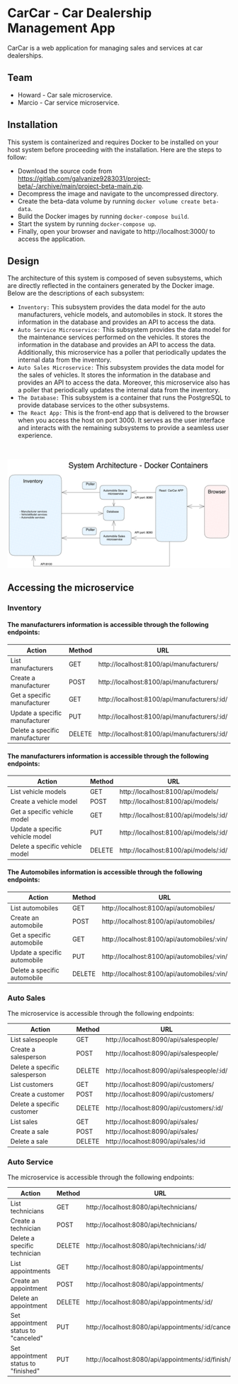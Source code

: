 # CarCar - Car Dealership Management App
CarCar is a web application for managing sales and services at car dealerships.

## Team
- Howard - Car sale microservice.
- Marcio - Car service microservice.

## Installation
This system is containerized and requires Docker to be installed on your host system before proceeding with the installation. Here are the steps to follow:
- Download the source code from https://gitlab.com/galvanize9283031/project-beta/-/archive/main/project-beta-main.zip.
- Decompress the image and navigate to the uncompressed directory.
- Create the beta-data volume by running `docker volume create beta-data`.
- Build the Docker images by running `docker-compose build`.
- Start the system by running `docker-compose up`.
- Finally, open your browser and navigate to http://localhost:3000/ to access the application.

## Design
The architecture of this system is composed of seven subsystems, which are directly reflected in the containers generated by the Docker image. Below are the descriptions of each subsystem:
- `Inventory:` This subsystem provides the data model for the auto manufacturers, vehicle models, and automobiles in stock. It stores the information in the database and provides an API to access the data.
- `Auto Service Microservice:` This subsystem provides the data model for the maintenance services performed on the vehicles. It stores the information in the database and provides an API to access the data. Additionally, this microservice has a poller that periodically updates the internal data from the inventory.
- `Auto Sales Microservice:` This subsystem provides the data model for the sales of vehicles. It stores the information in the database and provides an API to access the data. Moreover, this microservice also has a poller that periodically updates the internal data from the inventory.
- `The Database:` This subsystem is a container that runs the PostgreSQL to provide database services to the other subsystems.
- `The React App:` This is the front-end app that is delivered to the browser when you access the host on port 3000. It serves as the user interface and interacts with the remaining subsystems to provide a seamless user experience.

<br>

![alt text](./system-architecture.png "System Architecture")
## Accessing the microservice

### Inventory
#### The manufacturers information is accessible through the following endpoints:

| Action                          | Method | URL                                          |
| --------------------------------| ------ | -------------------------------------------- |
| List manufacturers              | GET    | http://localhost:8100/api/manufacturers/     |
| Create a manufacturer           | POST   | http://localhost:8100/api/manufacturers/     |
| Get a specific manufacturer     | GET    | http://localhost:8100/api/manufacturers/:id/ |
| Update a specific manufacturer  | PUT    | http://localhost:8100/api/manufacturers/:id/ |
| Delete a specific manufacturer  | DELETE | http://localhost:8100/api/manufacturers/:id/ |
#### The manufacturers information is accessible through the following endpoints:

| Action                          | Method | URL                                         |
| --------------------------------| ------ | ------------------------------------------- |
| List vehicle models             | GET    | http://localhost:8100/api/models/           |
| Create a vehicle model          | POST   | http://localhost:8100/api/models/           |
| Get a specific vehicle model    | GET    | http://localhost:8100/api/models/:id/       |
| Update a specific vehicle model | PUT    | http://localhost:8100/api/models/:id/       |
| Delete a specific vehicle model | DELETE | http://localhost:8100/api/models/:id/       |

#### The Automobiles information is accessible through the following endpoints:

| Action                          | Method | URL                                         |
| --------------------------------| ------ | ------------------------------------------- |
| List automobiles                | GET    | http://localhost:8100/api/automobiles/      |
| Create an automobile            | POST   | http://localhost:8100/api/automobiles/      |
| Get a specific automobile       | GET    | http://localhost:8100/api/automobiles/:vin/ |
| Update a specific automobile    | PUT    | http://localhost:8100/api/automobiles/:vin/ |
| Delete a specific automobile    | DELETE | http://localhost:8100/api/automobiles/:vin/ |

### Auto Sales
The microservice is accessible through the following endpoints:

| Action                          | Method | URL                                         |
| --------------------------------| ------ | ------------------------------------------- |
| List salespeople                | GET    | http://localhost:8090/api/salespeople/      |
| Create a salesperson            | POST   | http://localhost:8090/api/salespeople/      |
| Delete a specific salesperson   | DELETE | http://localhost:8090/api/salespeople/:id/  |
| List customers                  | GET    | http://localhost:8090/api/customers/        |
| Create a customer               | POST   | http://localhost:8090/api/customers/        |
| Delete a specific customer      | DELETE | http://localhost:8090/api/customers/:id/    |
| List sales                      | GET    | http://localhost:8090/api/sales/            |
| Create a sale                   | POST   | http://localhost:8090/api/sales/            |
| Delete a sale                   | DELETE | http://localhost:8090/api/sales/:id         |

### Auto Service
The microservice is accessible through the following endpoints:

| Action                               | Method | URL                                                |
| ------------------------------------ | ------ | -------------------------------------------------- |
| List technicians                     | GET    | http://localhost:8080/api/technicians/             |
| Create a technician                  | POST   | http://localhost:8080/api/technicians/             |
| Delete a specific technician         | DELETE | http://localhost:8080/api/technicians/:id/         |
| List appointments                    | GET    | http://localhost:8080/api/appointments/            |
| Create an appointment                | POST   | http://localhost:8080/api/appointments/            |
| Delete an appointment                | DELETE | http://localhost:8080/api/appointments/:id/        |
| Set appointment status to "canceled" | PUT    | http://localhost:8080/api/appointments/:id/cancel/ |
| Set appointment status to "finished" | PUT    | http://localhost:8080/api/appointments/:id/finish/ |
